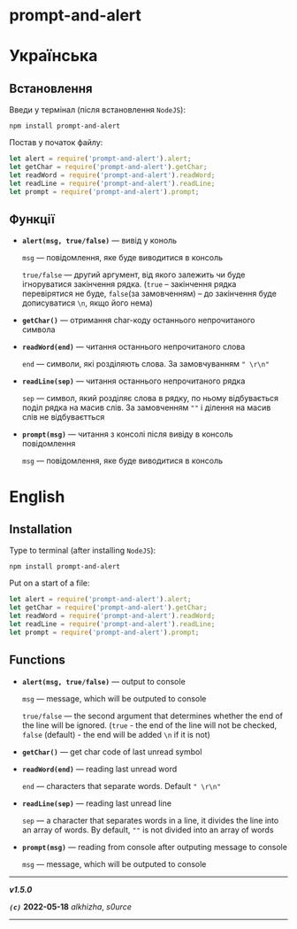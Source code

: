 # prompt-and-alert

# Українська

## Встановлення

Введи у термінал (після встановлення `NodeJS`): 

```console
npm install prompt-and-alert
```

Постав у початок файлу:

```js
let alert = require('prompt-and-alert').alert;
let getChar = require('prompt-and-alert').getChar;
let readWord = require('prompt-and-alert').readWord;
let readLine = require('prompt-and-alert').readLine;
let prompt = require('prompt-and-alert').prompt;
```

## Функції

* **`alert(msg, true/false)`** — вивід у коноль
    
    `msg` — повідомлення, яке буде виводитися в консоль

    `true/false` — другий аргумент, від якого залежить чи буде ігноруватися закінчення рядка. (`true` – закінчення рядка перевірятися не буде, `false`(за замовченням) – до закінчення буде дописуватися `\n`, якщо його нема)

* **`getChar()`** — отримання char-коду останнього непрочитаного символа

* **`readWord(end)`** — читання останнього непрочитаного слова

    `end` — символи, які розділяють слова. За замовчуванням `" \r\n"`

* **`readLine(sep)`** — читання останнього непрочитаного рядка

    `sep` — символ, який розділяє слова в рядку, по ньому відбувається поділ рядка на масив слів. За замовченням `""` і ділення на масив слів не відбуваєтться

* **`prompt(msg)`** — читання з консолі після вивіду в консоль повідомлення

    `msg` — повідомлення, яке буде виводитися в консоль

# English

## Installation

Type to terminal (after installing `NodeJS`):

```console
npm install prompt-and-alert
```

Put on a start of a file:

```js
let alert = require('prompt-and-alert').alert;
let getChar = require('prompt-and-alert').getChar;
let readWord = require('prompt-and-alert').readWord;
let readLine = require('prompt-and-alert').readLine;
let prompt = require('prompt-and-alert').prompt;
```

## Functions

* **`alert(msg, true/false)`** — output to console
    
    `msg` — message, which will be outputed to console

    `true/false` — the second argument that determines whether the end of the line will be ignored. (`true` - the end of the line will not be checked,` false` (default) - the end will be added `\n` if it is not)

* **`getChar()`** — get char code of last unread symbol

* **`readWord(end)`** — reading last unread word

    `end` — characters that separate words. Default `" \r\n"`

* **`readLine(sep)`** — reading last unread line

    `sep` — a character that separates words in a line, it divides the line into an array of words. By default, `""` is not divided into an array of words

* **`prompt(msg)`** — reading from console after outputing message to console

    `msg` — message, which will be outputed to console

***

***v1.5.0***

***`(c)`*** **2022-05-18** *alkhizha*, *s0urce*

***

